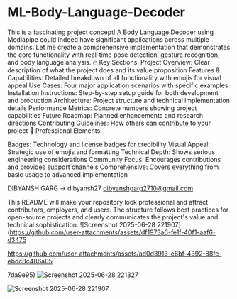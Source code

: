# ML-Body-Language-Decoder
This is a fascinating project concept! A Body Language Decoder using Mediapipe could indeed have significant applications across multiple domains. Let me create a comprehensive implementation that demonstrates the core functionality with real-time pose detection, gesture recognition, and body language analysis.
🔥 Key Sections:
Project Overview: Clear description of what the project does and its value proposition
Features & Capabilities: Detailed breakdown of all functionality with emojis for visual appeal
Use Cases: Four major application scenarios with specific examples
Installation Instructions: Step-by-step setup guide for both development and production
Architecture: Project structure and technical implementation details
Performance Metrics: Concrete numbers showing project capabilities
Future Roadmap: Planned enhancements and research directions
Contributing Guidelines: How others can contribute to your project
🎯 Professional Elements:

Badges: Technology and license badges for credibility
Visual Appeal: Strategic use of emojis and formatting
Technical Depth: Shows serious engineering considerations
Community Focus: Encourages contributions and provides support channels
Comprehensive: Covers everything from basic usage to advanced implementation

DIBYANSH GARG → dibyansh27
dibyanshgarg2710@gmail.com 

This README will make your repository look professional and attract contributors, employers, and users. The structure follows best practices for open-source projects and clearly communicates the project's value and technical sophistication.
![Screenshot 2025-06-28 221907](https://github.com/user-attachments/assets/df1973a6-fe1f-40f1-aaf6-d3475

https://github.com/user-attachments/assets/ad0d3913-e6bf-4392-88fe-ebdc8c486a05

7da9e95)
![Screenshot 2025-06-28 221327](https://github.com/user-attachments/assets/c7765d47-025f-4485-ba24-2539c0a304b8)


![Screenshot 2025-06-28 221907](https://github.com/user-attachments/assets/521e8193-31b3-452b-9c6a-7a7aaf08c78e)
